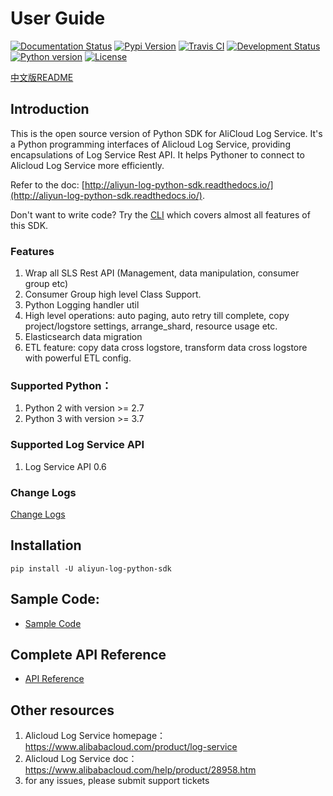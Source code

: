 # User Guide

[![Documentation Status](https://readthedocs.org/projects/aliyun-log-python-sdk/badge/?version=latest)](http://aliyun-log-python-sdk.readthedocs.io/?badge=latest)
[![Pypi Version](https://badge.fury.io/py/aliyun-log-python-sdk.svg)](https://badge.fury.io/py/aliyun-log-python-sdk)
[![Travis CI](https://travis-ci.org/aliyun/aliyun-log-python-sdk.svg?branch=master)](https://travis-ci.org/aliyun/aliyun-log-python-sdk)
[![Development Status](https://img.shields.io/pypi/status/aliyun-log-python-sdk.svg)](https://pypi.python.org/pypi/aliyun-log-python-sdk/)
[![Python version](https://img.shields.io/pypi/pyversions/aliyun-log-python-sdk.svg)](https://pypi.python.org/pypi/aliyun-log-python-sdk/)
[![License](https://img.shields.io/badge/license-MIT-blue.svg)](https://github.com/aliyun/aliyun-log-python-sdk/blob/master/LICENSE)

[中文版README](https://github.com/aliyun/aliyun-log-python-sdk/blob/master/README_CN.md)

## Introduction

This is the open source version of Python SDK for AliCloud Log Service. It's a Python programming interfaces of Alicloud
Log Service, providing encapsulations of Log Service Rest API. It helps Pythoner to connect to Alicloud Log Service more
efficiently.

Refer to the doc: [http://aliyun-log-python-sdk.readthedocs.io/](http://aliyun-log-python-sdk.readthedocs.io/).

Don't want to write code? Try the [CLI](http://aliyun-log-cli.readthedocs.io/en/latest/) which covers almost all features of this SDK.

### Features
1. Wrap all SLS Rest API (Management, data manipulation, consumer group etc)
2. Consumer Group high level Class Support.
3. Python Logging handler util
4. High level operations: auto paging, auto retry till complete, copy project/logstore settings, arrange_shard, resource usage etc.
5. Elasticsearch data migration
6. ETL feature: copy data cross logstore, transform data cross logstore with powerful ETL config.


### Supported Python：

1. Python 2 with version >= 2.7  
2. Python 3 with version >= 3.7  

### Supported Log Service API
1. Log Service API 0.6

### Change Logs

[Change Logs](https://github.com/aliyun/aliyun-log-python-sdk/releases)


## Installation
```shell
pip install -U aliyun-log-python-sdk
```

## Sample Code:
- [Sample Code](https://github.com/aliyun/aliyun-log-python-sdk/tree/master/tests)


## Complete API Reference
- [API Reference](http://aliyun-log-python-sdk.readthedocs.io/api.html)

## Other resources

1. Alicloud Log Service homepage：https://www.alibabacloud.com/product/log-service
2. Alicloud Log Service doc：https://www.alibabacloud.com/help/product/28958.htm
3. for any issues, please submit support tickets
